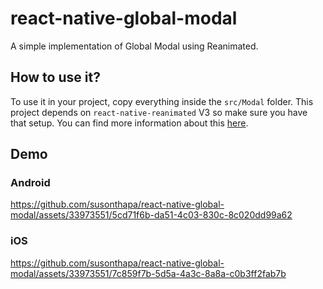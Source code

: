 # react-native-global-modal
A simple implementation of Global Modal using Reanimated.

## How to use it?
To use it in your project, copy everything inside the `src/Modal` folder. This project depends on `react-native-reanimated` V3 so make sure you have that setup. You can find more information about this [here](https://susuthapa19961227.medium.com/global-modal-in-react-native-bff03b8a33).

## Demo
### Android
https://github.com/susonthapa/react-native-global-modal/assets/33973551/5cd71f6b-da51-4c03-830c-8c020dd99a62


### iOS
https://github.com/susonthapa/react-native-global-modal/assets/33973551/7c859f7b-5d5a-4a3c-8a8a-c0b3ff2fab7b

